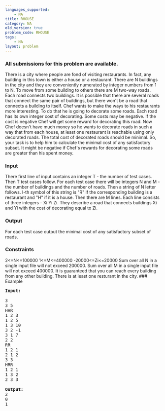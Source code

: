 ```yaml
---
languages_supported:
    - NA
title: RHOUSE
category: NA
old_version: true
problem_code: RHOUSE
tags:
    - NA
layout: problem
---
```

###  All submissions for this problem are available. 

There is a city where people are fond of visiting restaurants. In fact, any building in this town is either a house or a restaurant. There are N buildings in the city and they are conveniently numerated by integer numbers from 1 to N. To move from some building to others there are M two-way roads. Each road connects two buildings. It is possible that there are several roads that connect the same pair of buildings, but there won't be a road that connects a building to itself. Chef wants to make the ways to his restaurants more interesting. To do that he is going to decorate some roads. Each road has its own integer cost of decorating. Some costs may be negative. If the cost is negative Chef will get some reward for decorating this road. Now Chef doesn't have much money so he wants to decorate roads in such a way that from each house, at least one restaurant is reachable using only decorated roads. The total cost of decorated roads should be minimal. So, your task is to help him to calculate the minimal cost of any satisfactory subset. It might be negative if Chef's rewards for decorating some roads are greater than his spent money.

### Input

There first line of input contains an integer T - the number of test cases.
Then T test cases follow. For each test case there will be integers N and M - the number of buildings and the number of roads.
Then a string of N letter follows. I-th symbol of this string is "R" if the corresponding building is a restaurant and "H" if it is a house.
Then there are M lines. Each line consists of three integers - Xi Yi Zi. They describe a road that connects buildings Xi and Yi with the cost of decorating equal to Zi.

### Output

For each test case output the minimal cost of any satisfactory subset of roads.

### Constraints

2<=N<=100000
1<=M<=400000
-20000<=Zi<=20000
Sum over all N in a single input file will not exceed 200000.
Sum over all M in a single input file will not exceed 400000.
It is guaranteed that you can reach every building from any other building.
There is at least one resturant in the city. ### Example

<pre>
<b>Input:</b>

3
3 5
HHR
1 2 3
1 2 5
1 3 10
3 2 -1
3 1 7
2 2
RR
1 2 1
2 1 2
3 3
HRR
1 2 1
1 3 2
2 3 3

<b>Output:</b>
2
0
1

</pre>